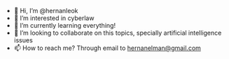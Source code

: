 - 👋 Hi, I’m @hernanleok
- 👀 I’m interested in cyberlaw
- 🌱 I’m currently learning everything!
- 💞️ I’m looking to collaborate on this topics, specially artificial intelligence issues
- 📫 How to reach me? Through email to hernanelman@gmail.com

<!---
hernanleok/hernanleok is a ✨ special ✨ repository because its `README.md` (this file) appears on your GitHub profile.
You can click the Preview link to take a look at your changes.
--->
